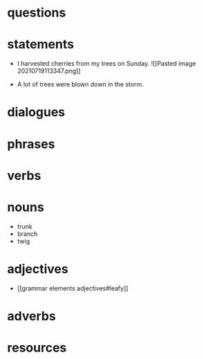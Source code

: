 
# questions

# statements
- I harvested cherries from my trees on Sunday.
![[Pasted image 20210719113347.png]]


- A lot of trees were blown down in the storm.


# dialogues

# phrases

# verbs

# nouns

- trunk
- branch
- twig

# adjectives
- [[grammar elements adjectives#leafy]]
# adverbs

# resources
